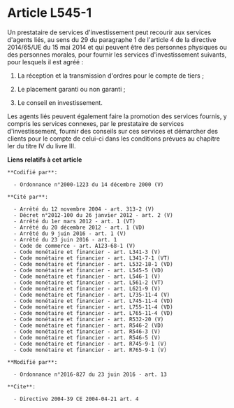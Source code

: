# Article L545-1

Un prestataire de services d'investissement peut recourir aux services d'agents liés, au sens du 29 du paragraphe 1 de
l'article 4 de la directive 2014/65/UE du 15 mai 2014 et qui peuvent être des personnes physiques ou des personnes morales,
pour fournir les services d'investissement suivants, pour lesquels il est agréé :

1. La réception et la transmission d'ordres pour le compte de tiers ;

2. Le placement garanti ou non garanti ;

3. Le conseil en investissement.

Les agents liés peuvent également faire la promotion des services fournis, y compris les services connexes,  par le
prestataire de services d'investissement, fournir des conseils sur ces services et démarcher des clients pour le compte de
celui-ci dans les conditions prévues au chapitre Ier du titre IV du livre III.

**Liens relatifs à cet article**

	**Codifié par**:

	  - Ordonnance n°2000-1223 du 14 décembre 2000 (V)

	**Cité par**:

	  - Arrêté du 12 novembre 2004 - art. 313-2 (V)
	  - Décret n°2012-100 du 26 janvier 2012 - art. 2 (V)
	  - Arrêté du 1er mars 2012 - art. 1 (VT)
	  - Arrêté du 20 décembre 2012 - art. 1 (VD)
	  - Arrêté du 9 juin 2016 - art. 1 (V)
	  - Arrêté du 23 juin 2016 - art. 1
	  - Code de commerce - art. A123-68-1 (V)
	  - Code monétaire et financier - art. L341-3 (V)
	  - Code monétaire et financier - art. L341-7-1 (VT)
	  - Code monétaire et financier - art. L532-18-1 (VD)
	  - Code monétaire et financier - art. L545-5 (VD)
	  - Code monétaire et financier - art. L546-1 (V)
	  - Code monétaire et financier - art. L561-2 (VT)
	  - Code monétaire et financier - art. L621-9 (V)
	  - Code monétaire et financier - art. L735-11-4 (V)
	  - Code monétaire et financier - art. L745-11-4 (VD)
	  - Code monétaire et financier - art. L755-11-4 (VD)
	  - Code monétaire et financier - art. L765-11-4 (VD)
	  - Code monétaire et financier - art. R532-20 (V)
	  - Code monétaire et financier - art. R546-2 (VD)
	  - Code monétaire et financier - art. R546-3 (V)
	  - Code monétaire et financier - art. R546-5 (V)
	  - Code monétaire et financier - art. R745-9-1 (V)
	  - Code monétaire et financier - art. R765-9-1 (V)

	**Modifié par**:

	  - Ordonnance n°2016-827 du 23 juin 2016 - art. 13

	**Cite**:

	  - Directive 2004-39 CE 2004-04-21 art. 4

